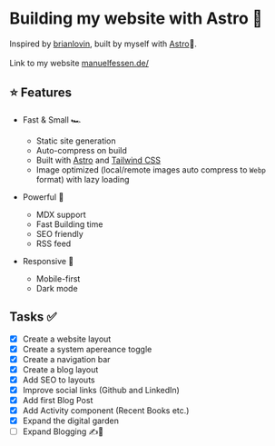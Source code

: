 # Building my website with Astro 🚀

Inspired by <a href="https://brianlovin.com/">brianlovin</a>, built by myself with [Astro](https://astro.build/)🚀. 
<br/><br/>
Link to my website <a href="https://manuelfessen.de/">manuelfessen.de/</a>

## ⭐ Features

- Fast & Small 🏎️

  - Static site generation
  - Auto-compress on build
  - Built with [Astro](https://astro.build/) and [Tailwind CSS](https://tailwindcss.com/)
  - Image optimized (local/remote images auto compress to `Webp` format) with lazy loading

- Powerful 🚀

  - MDX support
  - Fast Building time
  - SEO friendly
  - RSS feed

- Responsive 📱

  - Mobile-first
  - Dark mode

## Tasks ✅

- [x] Create a website layout
- [x] Create a system apereance toggle
- [x] Create a navigation bar
- [x] Create a blog layout
- [x] Add SEO to layouts
- [x] Improve social links (Github and LinkedIn)
- [x] Add first Blog Post
- [x] Add Activity component (Recent Books etc.)
- [x] Expand the digital garden
- [ ] Expand Blogging ✍️💚
